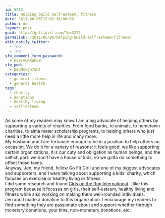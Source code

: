 ```yaml
---
id: 5212
title: Helping build self-esteem, fitness
date: 2011-06-06T19:02:36+00:00
author: Ann
layout: post
guid: http://gofitgirl.com/?p=5212
permalink: /2011/06/06/helping-build-self-esteem-fitness/
aktt_notify_twitter:
  - 'no'
  - 'no'
sfw_comment_form_password:
  - kv6rvLKXuhd8
sfw_pwd:
  - DepMcCgh7SGT
categories:
  - general fitness
  - general health
tags:
  - charity
  - donations
  - healthy living
  - self-esteem
---
```

As some of my readers may know I am a big advocate of helping others by supporting a variety of charities. From food banks, to animals, to hometown charities, to alma mater scholarship programs, to helping others who just need a little more help in life and many more.  
My husband and I are fortunate enough to be in a position to help others on occasion. We do it for a variety of reasons: it feels good, we like supporting certain organizations, it is our duty and obligation as human beings, and the selfish part: we don&#8217;t have a house or kids, so we gotta do something to offset those taxes.  
Anyway, Jen, my friend, fellow Go Fit Girl! and one of my biggest advocates and supporters, and I were talking about supporting a kids&#8217; charity, which focuses on exercise or healthy living or fitness.  
I did some research and found [Girls on the Run International](http://www.girlsontherun.org/). I like this program because it focuses on girls, their self-esteem, healthy living and fitness while also working on making them well-rounded individuals.  
Jen and I made a donation to this organization. I encourage my readers to find something they are passionate about and support&#8211;whether through monetary donations, your time, non-monetary donations, etc.